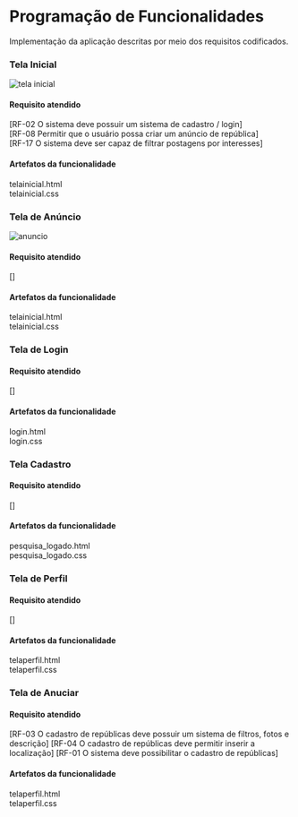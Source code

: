 # Programação de Funcionalidades

Implementação da aplicação descritas por meio dos requisitos codificados. 

### Tela Inicial

<img title="tela inicial" src="https://i.imgur.com/6xIUqNR.jpeg"></td>


#### Requisito atendido

[RF-02 O sistema deve possuir um sistema de cadastro / login]<br>
[RF-08 Permitir que o usuário possa criar um anúncio de república]<br>
[RF-17 O sistema deve ser capaz de filtrar postagens por interesses]<br>


#### Artefatos da funcionalidade

telainicial.html<br>
telainicial.css

### Tela de Anúncio 

<img title="anuncio" src="https://i.imgur.com/jRZYqjR.jpeg">


#### Requisito atendido

[]

#### Artefatos da funcionalidade

telainicial.html<br>
telainicial.css

### Tela de Login

#### Requisito atendido

[]


#### Artefatos da funcionalidade

login.html<br>
login.css


### Tela Cadastro


#### Requisito atendido

[]


#### Artefatos da funcionalidade

pesquisa_logado.html<br>
pesquisa_logado.css

### Tela de Perfil 


#### Requisito atendido

[]


#### Artefatos da funcionalidade

telaperfil.html<br>
telaperfil.css

### Tela de Anuciar 


#### Requisito atendido

[RF-03 O cadastro de repúblicas deve possuir um sistema de filtros, fotos e descrição]
[RF-04 O cadastro de repúblicas deve permitir inserir a localização]
[RF-01 O sistema deve possibilitar o cadastro de repúblicas]

#### Artefatos da funcionalidade

telaperfil.html<br>
telaperfil.css

